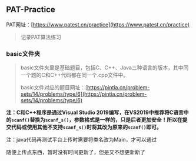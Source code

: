 ## PAT-Practice

PAT网址：[https://www.patest.cn/practice](https://www.patest.cn/practice)

> 记录PAT算法练习

### basic文件夹

>  basic文件夹里是基础题目，包括C、C++、Java三种语言的版本，其中同一个题的C和C++代码都在同一个.cpp文件中。
>
> basic文件对应的题目网址：[https://pintia.cn/problem-sets/14/problems/type/6](https://pintia.cn/problem-sets/14/problems/type/6)

**注：C和C++程序是通过Visual Studio 2019编写，在VS2019中推荐将C语言中的`scanf()`替换为`scanf_s()`，参数格式是一样的，只是后者更加安全！所以在提交代码或使用其他不支持`scanf_s()`时将其改为原来的`scanf()`即可。**

注：java代码再测试平台上传时需要将类名改为Main，才可以通过

随便上传点东西，暂时没有时间更新了，但是又不想更新断了